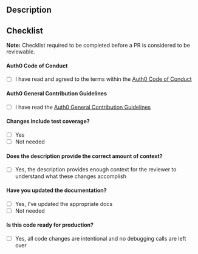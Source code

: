 ## Description

<!-- Describe the purpose of this PR along with any background information and the impacts of the proposed change. 
For the benefit of the community, please do not assume prior context. -->

## Checklist

**Note:** Checklist required to be completed before a PR is considered to be reviewable.

#### Auth0 Code of Conduct
- [ ] I have read and agreed to the terms within the [Auth0 Code of Conduct](https://github.com/auth0/open-source-template/blob/master/CODE-OF-CONDUCT.md)

#### Auth0 General Contribution Guidelines
- [ ] I have read the [Auth0 General Contribution Guidelines](https://github.com/auth0/open-source-template/blob/master/GENERAL-CONTRIBUTING.md)

#### Changes include test coverage?
- [ ] Yes
- [ ] Not needed

#### Does the description provide the correct amount of context?
- [ ] Yes, the description provides enough context for the reviewer to understand what these changes accomplish

#### Have you updated the documentation?
- [ ] Yes, I've updated the appropriate docs
- [ ] Not needed

#### Is this code ready for production?
- [ ] Yes, all code changes are intentional and no debugging calls are left over